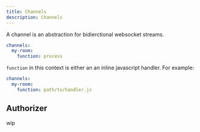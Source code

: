 ```yaml
---
title: Channels
description: Channels
---
```


A channel is an abstraction for bidierctional websocket streams.

```yaml
channels:
  my-room:
    function: process
```

`function` in this context is either an  an inline javascript handler. For example:

```yaml
channels:
  my-room:
    function: path/to/handler.js
```

## Authorizer

wip
